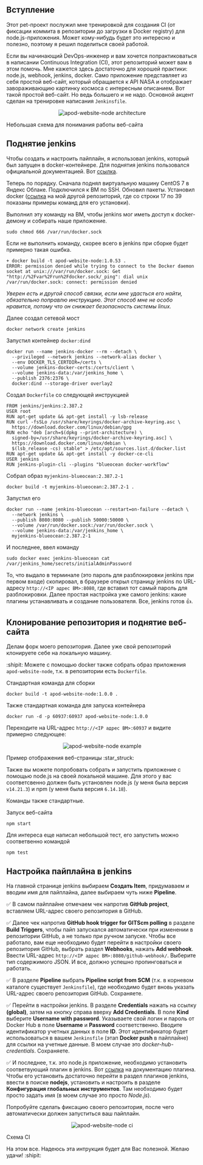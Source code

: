 ## Вступление

Этот pet-проект послужил мне тренировкой для создания CI (от фиксации коммита в репозитории до загрузки в Docker registry) для node.js-приложения. Может кому-нибудь будет это интересно и полезно, поэтому я решил поделиться своей работой.

Если вы начинающий DevOps-инженер и вам хочется попрактиковаться в написании Continuous Integration (CI), этот репозиторий может вам в этом помочь. Мне кажется здесь достаточно для хорошей практики: node.js, webhook, jenkins, docker. Само приложение представляет из себя простой веб-сайт, который обращается к API NASA и отображает завораживающию картинку космоса с интересным описанием. Вот такой простой веб-сайт. Но ведь большего и не надо. Основной акцент сделан на тренировке написания `Jenkinsfile`.

<p align="center">
  <img src="img\apod-website-node architecture.png" alt="apod-website-node architecture">
  <figcaption>Небольшая схема для понимания работы веб-сайта</figcaption>
</p>

## Поднятие jenkins

Чтобы создать и настроить пайплайн, я использовал jenkins, который был запущен в docker-контейнере. Для поднятия jenkins пользовался официальной документацией. Вот [ссылка](https://www.jenkins.io/doc/book/installing/docker/). 

Теперь по порядку. Сначала поднял виртуальную машину CentOS 7 в Яндекс Облаке. Подключился к ВМ по SSH. Обновил пакеты. Установил docker ([ссылка](https://github.com/Gakhramanzode/Airflow/blob/master/src-centos.sh) на мой другой репозиторий, где со строки 17 по 39 показаны примеры команд для его установки).

Выполнил эту команду на ВМ, чтобы jenkins мог иметь доступ к docker-демону и собирать наше приложение.
```
sudo chmod 666 /var/run/docker.sock
```
Если не выполнить команду, скорее всего в jenkins при сборке будет примерно такая ошибка.
```
+ docker build -t apod-website-node:1.0.53 .
ERROR: permission denied while trying to connect to the Docker daemon socket at unix:///var/run/docker.sock: Get "http://%2Fvar%2Frun%2Fdocker.sock/_ping": dial unix /var/run/docker.sock: connect: permission denied
```
*Уверен есть и другой способ связки, если мне удасться его найти, обязательно поправлю инструкцию. Этот способ мне не особо нравится, потому что он снижает безопасность системы linux.*

Далее создал сетевой мост
```
docker network create jenkins
```

Запустил контейнер `docker:dind`
```
docker run --name jenkins-docker --rm --detach \
  --privileged --network jenkins --network-alias docker \
  --env DOCKER_TLS_CERTDIR=/certs \
  --volume jenkins-docker-certs:/certs/client \
  --volume jenkins-data:/var/jenkins_home \
  --publish 2376:2376 \
  docker:dind --storage-driver overlay2
```

Создал `Dockerfile` со следующей инструкцией
```
FROM jenkins/jenkins:2.387.2
USER root
RUN apt-get update && apt-get install -y lsb-release
RUN curl -fsSLo /usr/share/keyrings/docker-archive-keyring.asc \
  https://download.docker.com/linux/debian/gpg
RUN echo "deb [arch=$(dpkg --print-architecture) \
  signed-by=/usr/share/keyrings/docker-archive-keyring.asc] \
  https://download.docker.com/linux/debian \
  $(lsb_release -cs) stable" > /etc/apt/sources.list.d/docker.list
RUN apt-get update && apt-get install -y docker-ce-cli
USER jenkins
RUN jenkins-plugin-cli --plugins "blueocean docker-workflow"
```

Собрал образ `myjenkins-blueocean:2.387.2-1`
```
docker build -t myjenkins-blueocean:2.387.2-1 .
```

Запустил его

```
docker run --name jenkins-blueocean --restart=on-failure --detach \
  --network jenkins \
  --publish 8080:8080 --publish 50000:50000 \
  --volume /var/run/docker.sock:/var/run/docker.sock \
  --volume jenkins-data:/var/jenkins_home \
  myjenkins-blueocean:2.387.2-1
```

И последнее, ввел команду
```
sudo docker exec jenkins-blueocean cat /var/jenkins_home/secrets/initialAdminPassword
```
То, что выдало в терминале (это пароль для разблокировки jenkins при первом входе) скопировал, в браузере открыл страницу jenkins по URL-адресу `http://<IP адрес ВМ>:8080`, где вставил тот самый пароль для разблокировки. Далее простая настройка уже самого jenkins: какие плагины устанавливать и создание пользователя. Все, jenkins готов :+1:.

## Клонирование репозитория и поднятие веб-сайта

Делам форк моего репозитория. Далее уже свой репозиторий клонируете себе на локальную машину. 

:shipit: Можете с помощью docker также собрать образ приложения `apod-website-node`, т.к. в репозитории есть `Dockerfile`. 

Стандартная команда для сборки
```
docker build -t apod-website-node:1.0.0 .
```
Также стандартная команда для запуска контейнера
```
docker run -d -p 60937:60937 apod-website-node:1.0.0
```

Переходите на URL-адрес `http://<IP адрес ВМ>:60937` и видите примерно следующее:
<p align="center">
  <img src="img\apod-website-node example.jpeg" alt="apod-website-node example">
  <figcaption>Пример отображения веб-страницы :star_struck:</figcaption>
</p>

Также вы можете попробовать собрать и запустить приложение с помощью node.js на своей локальной машине. Для этого у вас соответсвенно должен быть установлен node.js (у меня была версия `v14.21.3`) и npm (у меня была версия `6.14.18`). 

Команды также стандартные.

Запуск веб-сайта
```
npm start
```
Для интереса еще написал небольшой тест, его запустить можно соответвенно командой
```
npm test
```

## Настройка пайплайна в jenkins

На главной странице jenkins выбираем **Создать Item**, придумаваем и вводим имя для пайплайна, далее выбираем чуть ниже **Pipeline**. 

:white_check_mark: В самом пайплайне отмечаем чек напротив **GitHub project**, вставляем URL-адрес своего репозитория в GitHub. 

:white_check_mark: Далее чек напротив **GitHub hook trigger for GITScm polling** в разделе **Build Triggers**, чтобы пайп запускался автоматически при изменении в репозитории GitHub, а не только при ручном запуске. Чтобы все работало, вам еще необходимо будет перейти в настройки своего репозитория GitHub, выбрать раздел **Webhooks**, нажать **Add webhook**. Ввести URL-адрес `http://<IP адрес ВМ>:8080/github-webhook/`. Выберите тип содержимого JSON. И все, должно успешно пропинговаться и работать.

:white_check_mark: В разделе **Pipeline** выбрать **Pipeline script from SCM** (т.к. в корневом каталоге существует `Jenkinsfile`), где необходимо будет вновь указать URL-адрес своего репозитория GitHub. Сохраняете.

:white_check_mark: Перейти в настройки jenkins. В разделе **Credentials** нажать на ссылку **(global)**, затем на кнопку справа вверху **Add Credentials**. В поле **Kind** выберите **Username with password**. Указываете свой логин и пароль от Docker Hub в поле **Username** и **Password** соответственно. Вводите идентификатор учетных данных в поле **ID**. Этот идентификатор будет использоваться в вашем `Jenkinsfile` (этап **Docker push** в пайплайне) для ссылки на учетные данные. В моем случае это *docker-hub-credentials*. Сохраняете.

:white_check_mark: И последнее, т.к. это node.js приложение, необходимо установить соответвующий плагин в jenkins. Вот [ссылка](https://plugins.jenkins.io/nodejs/) на документацию плагина. Чтобы его установить достаточно перейти в раздел плагинов jenkins, ввести в поиске **nodejs**, установить и настроить в разделе **Конфигурация глобальных инструментов**. Там необходимо будет просто задать имя (в моем случае это просто *Node.js*).

Попробуйте сделать фиксацию своего репозитория, после чего автоматически должен запуститься ваш пайплайн.
<p align="center">
  <img src="img\apod-website-node ci.png" alt="apod-website-node ci">
  <figcaption>Схема CI</figcaption>
</p>
На этом все. Надеюсь эта интрукция  будет для Вас полезной. Желаю удачи! :shipit: